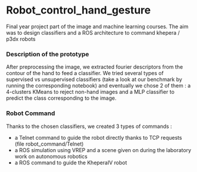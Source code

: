 # Robot_control_hand_gesture

Final year project part of the image and machine learning courses. The aim was to design classifiers and a ROS architecture to command khepera / p3dx robots

### Description of the prototype
After preprocessing the image, we extracted fourier descriptors from the contour of the hand to feed a classifier. We tried several types of supervised vs unsupervised classifiers (take a look at our benchmark by running the corresponding notebook) and eventually 
we chose 2 of them : a 4-clusters KMeans to reject non-hand images and a MLP classifier to predict the class corresponding to the image.

### Robot Command
Thanks to the chosen classifiers, we created 3 types of commands : 
- a Telnet command to guide the robot directly thanks to TCP requests (file robot_command/Telnet)
- a ROS simulation using VREP and a scene given on during the laboratory work on autonomous robotics
- a ROS command to guide the KheperaIV robot

